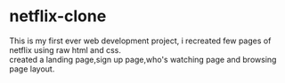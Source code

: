 # netflix-clone
This is my first ever web development project, i recreated few pages of netflix using raw html and css.
<br>
created a landing page,sign up page,who's watching page and browsing page layout.

